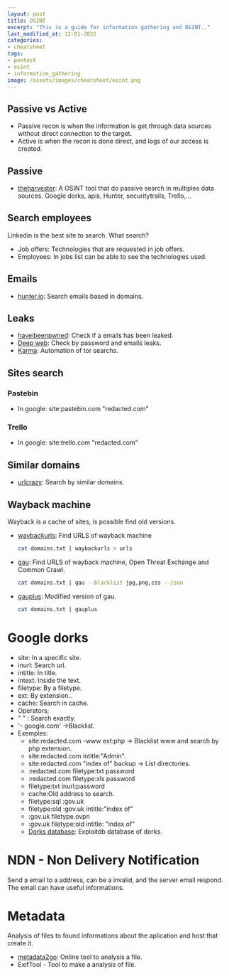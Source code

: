 ```yaml
---
layout: post
title: OSINT
excerpt: "This is a guide for information gathering and OSINT.."
last_modified_at: 12-01-2022
categories:
- cheatsheet
tags:  
- pentest
- osint
- information_gathering
image: /assets/images/cheatsheet/osint.png
---
```




## Passive vs Active
* Passive recon is when the information is get through data sources without direct connection to the target.
* Active is when the recon is done direct, and logs of our access is created.  

## Passive
* [theharvester](https://github.com/laramies/theHarvester): A OSINT tool that do passive search in multiples data sources. Google dorks, apis, Hunter, securitytrails, Trello,...  


## Search employees
Linkedin is the best site to search. What search?
* Job offers: Technologies that are requested in job offers.
* Employees: In jobs list can be able to see the technologies used. 

## Emails
* [hunter.io](https://hunter.io/): Search emails based in domains.  
    
## Leaks
* [haveibeenpwned](https://haveibeenpwned.com/): Check if a emails has been leaked.
* [Deep web](pwndb2am4tzkvold.onion): Check by password and emails leaks.
* [Karma](https://github.com/limkokholefork/karma): Automation of tor searchs.

## Sites search
### Pastebin
* In google: site:pastebin.com "redacted.com"  

### Trello
* In google: site:trello.com "redacted.com"

## Similar domains
* [urlcrazy](https://github.com/urbanadventurer/urlcrazy): Search by similar domains.  


## Wayback machine
Wayback is a cache of sites, is possible find old versions.
* [waybackurls](https://github.com/tomnomnom/waybackurls): Find URLS of wayback machine
    ``` bash
    cat domains.txt | waybackurls > urls
    ```
* [gau](https://github.com/lc/gau): Find URLS of wayback machine, Open Threat Exchange and Common Crawl. 
    ```bash
    cat domains.txt | gau --blacklist jpg,png,css --json
    ```
* [gauplus](https://github.com/bp0lr/gauplus): Modified version of gau.
    ```bash
    cat domains.txt | gauplus
    ```  

# Google dorks
* site: In a specific site.
* inurl: Search url.
* intitle: In title.
 * intext: Inside the text.
* filetype: By a filetype.
* ext: By extension..
* cache: Search in cache.
* Operators;
* " " : Search exactly.
* '- google.com' ->Blacklist.
* Exemples:
    * site:redacted.com -www ext:php -> Blacklist www and search by php extension.
    * site:redacted.com intitle:"Admin".
    * site:redacted.com "index of" backup -> List directories.
    * :redacted.com filetype:txt password
    * :redacted.com filetype:xls password
    * filetype:txt inurl:password
    * cache:Old address to search.
    * filetype:sql :gov.uk
    * filetype:old :gov.uk intitle:"index of"
    * :gov.uk filetype.ovpn
    * :gov.uk filetype:old intitle: "index of"
    * [Dorks database](https://www.exploit-db.com/google-hacking-database): Exploitdb database of dorks. 


# NDN - Non Delivery Notification  

Send a email to a address, can be a invalid, and the server email respond. The email can have useful informations.  
  

# Metadata

Analysis of files to found informations about the aplication and host that create it.
* [metadata2go](https://www.metadata2go.com/): Online tool to analysis a file.
* ExifTool - Tool to make a analysis of file.
